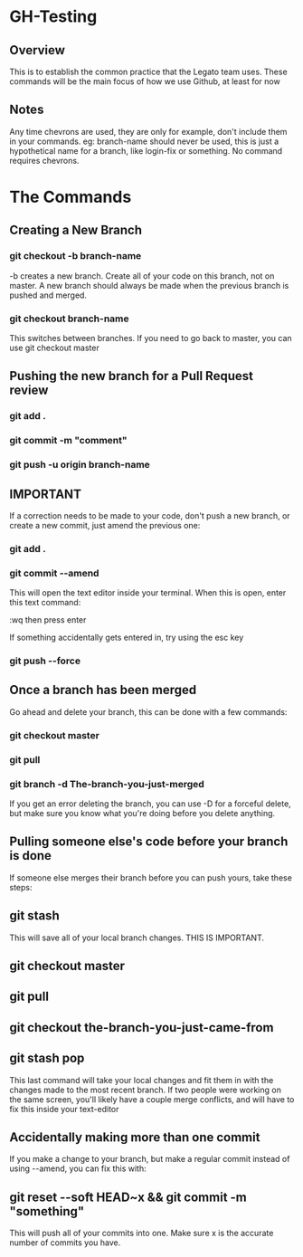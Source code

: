 # GH-Testing

## Overview

This is to establish the common practice that the Legato team uses. These commands will be the main focus of how we use Github, at least for now

## Notes

Any time chevrons are used, they are only for example, don't include them in your commands. eg: branch-name should never be used, this is just a hypothetical name for a branch, like login-fix or something. No command requires chevrons.

# The Commands

## Creating a New Branch

### git checkout -b branch-name

-b creates a new branch. Create all of your code on this branch, not on master. A new branch should always be made when the previous branch is pushed and merged.

### git checkout branch-name

This switches between branches. If you need to go back to master, you can use git checkout master

## Pushing the new branch for a Pull Request review

### git add .
### git commit -m "comment"
### git push -u origin branch-name

## IMPORTANT

If a correction needs to be made to your code, don't push a new branch, or create a new commit, just amend the previous one:

### git add .
### git commit --amend

This will open the text editor inside your terminal. When this is open, enter this text command:

:wq then press enter

If something accidentally gets entered in, try using the esc key

### git push --force


## Once a branch has been merged

Go ahead and delete your branch, this can be done with a few commands:


### git checkout master
### git pull
### git branch -d The-branch-you-just-merged

If you get an error deleting the branch, you can use -D for a forceful delete, but make sure you know what you're doing before you delete anything.


## Pulling someone else's code before your branch is done

If someone else merges their branch before you can push yours, take these steps:

## git stash

This will save all of your local branch changes. THIS IS IMPORTANT.

## git checkout master
## git pull
## git checkout the-branch-you-just-came-from
## git stash pop

This last command will take your local changes and fit them in with the changes made to the most recent branch.
If two people were working on the same screen, you'll likely have a couple merge conflicts, and will have to fix this inside your text-editor


## Accidentally making more than one commit

If you make a change to your branch, but make a regular commit instead of using --amend, you can fix this with:

## git reset --soft HEAD~x && git commit -m "something"

This will push all of your commits into one. Make sure x is the accurate number of commits you have.